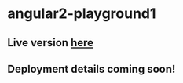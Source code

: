 # angular2-playground1
## Live version **[here](https://angular2-playground1.herokuapp.com/)**
## Deployment details coming soon!

